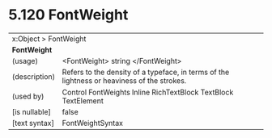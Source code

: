 <html dir="LTR" xmlns:mshelp="http://msdn.microsoft.com/mshelp" xmlns:ddue="http://ddue.schemas.microsoft.com/authoring/2003/5" xmlns:xlink="http://www.w3.org/1999/xlink" xmlns:tool="http://www.microsoft.com/tooltip">

<body>
 <input type="hidden" id="userDataCache" class="userDataStyle">
 <input type="hidden" id="hiddenScrollOffset">
 <img id="dropDownImage" style="display:none; height:0; width:0;" src="../local/drpdown.gif">
 <img id="dropDownHoverImage" style="display:none; height:0; width:0;" src="../local/drpdown_orange.gif">
 <img id="collapseImage" style="display:none; height:0; width:0;" src="../local/collapse.gif">
 <img id="expandImage" style="display:none; height:0; width:0;" src="../local/exp.gif">
 <img id="collapseAllImage" style="display:none; height:0; width:0;" src="../local/collall.gif">
 <img id="expandAllImage" style="display:none; height:0; width:0;" src="../local/expall.gif">
 <img id="copyImage" style="display:none; height:0; width:0;" src="../local/copycode.gif">
 <img id="copyHoverImage" style="display:none; height:0; width:0;" src="../local/copycodeHighlight.gif">
 <div id="header"><h1 class="heading">5.120 FontWeight</h1></div>

 <div id="mainSection">
 <div id="mainBody">
 <div id="allHistory" class="saveHistory" onsave="saveAll()" onload="loadAll()"></div>
 <p xmlns:wsd="http://wsdev.schemas.microsoft.com/authoring/2008/2" xmlns:msxsl="urn:schemas-microsoft-com:xslt" xmlns:script="urn:script" xmlns:build="urn:build">
 </p>
 <div id="sectionSection0" class="section" name="collapseableSection">
 <content xmlns="http://ddue.schemas.microsoft.com/authoring/2003/5" xmlns:wsd="http://wsdev.schemas.microsoft.com/authoring/2008/2" xmlns:msxsl="urn:schemas-microsoft-com:xslt" xmlns:script="urn:script" xmlns:build="urn:build">
 </content>
 </div>
 <div id="sectionSection1" class="section" name="collapseableSection">
 <content xmlns="http://ddue.schemas.microsoft.com/authoring/2003/5" xmlns:wsd="http://wsdev.schemas.microsoft.com/authoring/2008/2" xmlns:msxsl="urn:schemas-microsoft-com:xslt" xmlns:script="urn:script" xmlns:build="urn:build">
 <table class="ProtocolAuthoredTable" xmlns="">
 <tr><td colspan="2">
<mshelp:link keywords="55aacd72-e114-4aa1-b774-3f7ded5e1f7d" tabindex="0">x:Object</mshelp:link> &gt; <mshelp:link keywords="f6eb3bef-0513-4397-8186-155ba9f82713" tabindex="0">FontWeight</mshelp:link> </td>
 </tr>
 <tr><td colspan="2">
 <b>FontWeight</b> </td>
 </tr>
 <tr><td><div class="indent0">(usage)</div></td>
 <td>&lt;FontWeight&gt; string &lt;/FontWeight&gt;</td>
 </tr>
 <tr><td><div class="indent0">(description)</div></td>
 <td>Refers to the density of a typeface, in terms of the lightness or heaviness of the strokes.</td>
 </tr>
 <tr><td><div class="indent0">(used by)</div></td>
 <td><mshelp:link keywords="71beb975-5456-404d-8b49-5ba1c8fe63de" tabindex="0">Control</mshelp:link> <mshelp:link keywords="12efdf3f-ddab-4cf1-ba34-5cf843de5293" tabindex="0">FontWeights</mshelp:link> <mshelp:link keywords="92a8277b-542c-474c-b538-225c9cff801a" tabindex="0">Inline</mshelp:link> <mshelp:link keywords="6df1e554-c247-4a52-9aed-5e66a6847bff" tabindex="0">RichTextBlock</mshelp:link> <mshelp:link keywords="1db48dcf-62c3-4d58-9a0f-36c567ee9ced" tabindex="0">TextBlock</mshelp:link> <mshelp:link keywords="2ad13366-e4bd-4c09-a6ef-7e21a346dcc2" tabindex="0">TextElement</mshelp:link></td>
 </tr>
 <tr><td><div class="indent0">[is nullable]</div></td>
 <td>false</td>
 </tr>
 <tr><td><div class="indent0">[text syntax]</div></td>
 <td><mshelp:link keywords="1a3cbc8f-e9a1-4a22-ac84-82336301a5c6" tabindex="0">FontWeightSyntax</mshelp:link></td>
 </tr>
</table>
 </content>
 </div>
 <!--[if gte IE 5]>
 <tool:tip element="languageFilterToolTip" avoidmouse="false"/>
 <![endif]-->
 </div>
 <a name="feedback"></a><span></span>
 </div>
</body></html>
